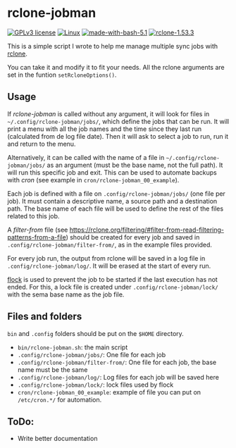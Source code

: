 # rclone-jobman

[![GPLv3 license](https://img.shields.io/badge/License-GPLv3.0-blue.svg)](https://github.com/carlescn/rclone-jobman/blob/main/LICENSE)
[![Linux](https://img.shields.io/badge/OS-Linux-green.svg?logo=linux)](https://www.linux.org/)
[![made-with-bash-5.1](https://img.shields.io/badge/Made%20with-Bash%205.1-1f425f.svg?logo=gnubash)](https://www.gnu.org/software/bash/)
[![rclone-1.53.3](https://img.shields.io/badge/rclone-1.53.3-green.svg)](https://rclone.org/)


This is a simple script I wrote to help me manage multiple sync jobs with [rclone](https://rclone.org/).

You can take it and modify it to fit your needs. All the rclone arguments are set in the funtion `setRcloneOptions()`.

## Usage

If *rclone-jobman* is called without any argument, it will look for files in `~/.config/rclone-jobman/jobs/`, which define the jobs that can be run. It will print a menu with all the job names and the time since they last run (calculated from de log file date). Then it will ask to select a job to run, run it and return to the menu.

Alternatively, it can be called with the name of a file in `~/.config/rclone-jobman/jobs/` as an argument (must be the base name, not the full path). It will run this specific job and exit. This can be used to automate backups with *cron* (see example in `cron/rclone-jobman_00_example`).

Each job is defined with a file on `.config/rclone-jobman/jobs/` (one file per job). It must contain a descriptive name, a source path and a destination path. The base name of each file will be used to define the rest of the files related to this job.

A *filter-from* file (see https://rclone.org/filtering/#filter-from-read-filtering-patterns-from-a-file) should be created for every job and saved in `.config/rclone-jobman/filter-from/`, as in the example files provided.

For every job run, the output from rclone will be saved in a log file in `.config/rclone-jobman/log/`. It will be erased at the start of every run.

[flock](https://manpages.debian.org/testing/util-linux/flock.1.en.html) is used to prevent the job to be started if the last execution has not ended. For this, a lock file is created under `.config/rclone-jobman/lock/` with the sema base name as the job file.

## Files and folders

`bin` and `.config` folders should be put on the `$HOME` directory.

- `bin/rclone-jobman.sh`: the main script
- `.config/rclone-jobman/jobs/`: One file for each job
- `.config/rclone-jobman/filter-from/`: One file for each job, the base name must be the same
- `.config/rclone-jobman/log/`: Log files for each job will be saved here
- `.config/rclone-jobman/lock/`: lock files used by flock
- `cron/rclone-jobman_00_example`: example of file you can put on `/etc/cron.*/` for automation.

## ToDo:

- Write better documentation
